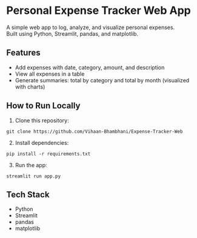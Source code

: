 # Personal Expense Tracker Web App

A simple web app to log, analyze, and visualize personal expenses.  
Built using Python, Streamlit, pandas, and matplotlib.

## Features
- Add expenses with date, category, amount, and description
- View all expenses in a table
- Generate summaries: total by category and total by month (visualized with charts)

## How to Run Locally
1. Clone this repository:
```
git clone https://github.com/Vihaan-Bhambhani/Expense-Tracker-Web
```

2. Install dependencies:
```
pip install -r requirements.txt
```

3. Run the app:
```
streamlit run app.py
```

## Tech Stack
- Python
- Streamlit
- pandas
- matplotlib
